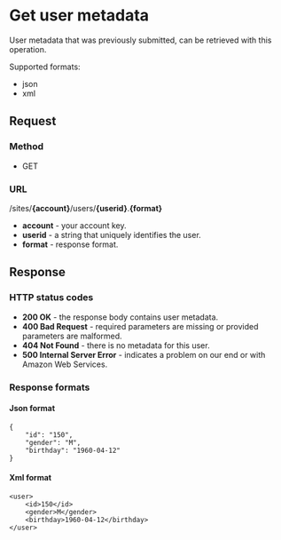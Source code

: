 # Get user metadata
User metadata that was previously submitted, can be retrieved with this operation.

Supported formats:

* json
* xml

## Request

### Method

* GET

### URL

/sites/**{account}**/users/**{userid}**.**{format}**

* **account** - your account key.
* **userid** - a string that uniquely identifies the user.
* **format** - response format.

## Response

### HTTP status codes

* **200 OK** - the response body contains user metadata.
* **400 Bad Request** - required parameters are missing or provided parameters are malformed.
* **404 Not Found** - there is no metadata for this user.
* **500 Internal Server Error** - indicates a problem on our end or with Amazon Web Services.

### Response formats

#### Json format

	{
		"id": "150",
		"gender": "M",
		"birthday": "1960-04-12"
	}
	
#### Xml format

	<user>
		<id>150</id>
		<gender>M</gender>
		<birthday>1960-04-12</birthday>
	</user>	